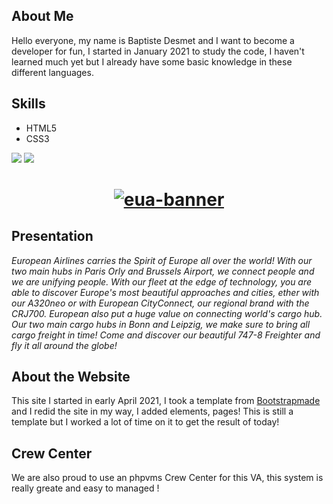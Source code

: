 ## About Me

Hello everyone, my name is Baptiste Desmet and I want to become a developer for fun, I started in January 2021 to study the code, I haven't learned much yet but I already have some basic knowledge in these different languages. 

## Skills

* HTML5
* CSS3

<img src="https://github-readme-stats.vercel.app/api?username=BaptisteDesmet&show_icons=true" />
<img src="https://github-readme-stats.vercel.app/api/top-langs/?username=BaptisteDesmet&layout=compact" />

# <center><a href="https://european-air.com/"><img src="https://i.ibb.co/cxc2cFR/eua-banner.png" alt="eua-banner" border="0"></a></center>

## Presentation

<i> European Airlines carries the Spirit of Europe all over the world! With our two main hubs in Paris Orly and Brussels Airport, we connect people and we are unifying people. With our fleet at the edge of technology, you are able to discover Europe's most beautiful approaches and cities, ether with our A320neo or with European CityConnect, our regional brand with the CRJ700. European also put a huge value on connecting world's cargo hub. Our two main cargo hubs in Bonn and Leipzig, we make sure to bring all cargo freight in time! Come and discover our beautiful 747-8 Freighter and fly it all around the globe! </i>

## About the Website

This site I started in early April 2021, I took a template from <a href="https://bootstrapmade.com" target="_blank">Bootstrapmade</a> and I redid the site in my way, I added elements, pages! 
This is still a template but I worked a lot of time on it to get the result of today!

## Crew Center

We are also proud to use an phpvms Crew Center for this VA, this system is really greate and easy to managed ! 
